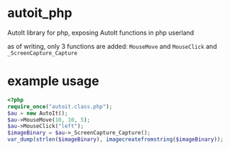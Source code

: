 # autoit_php
AutoIt library for php, exposing AutoIt functions in php userland

as of writing, only 3 functions are added: `MouseMove` and `MouseClick` and `_ScreenCapture_Capture`

# example usage
```php
<?php
require_once("autoit.class.php");
$au = new AutoIt();
$au->MouseMove(10, 10, 5);
$au->MouseClick("left");
$imageBinary = $au->_ScreenCapture_Capture();
var_dump(strlen($imageBinary), imagecreatefromstring($imageBinary));
```
